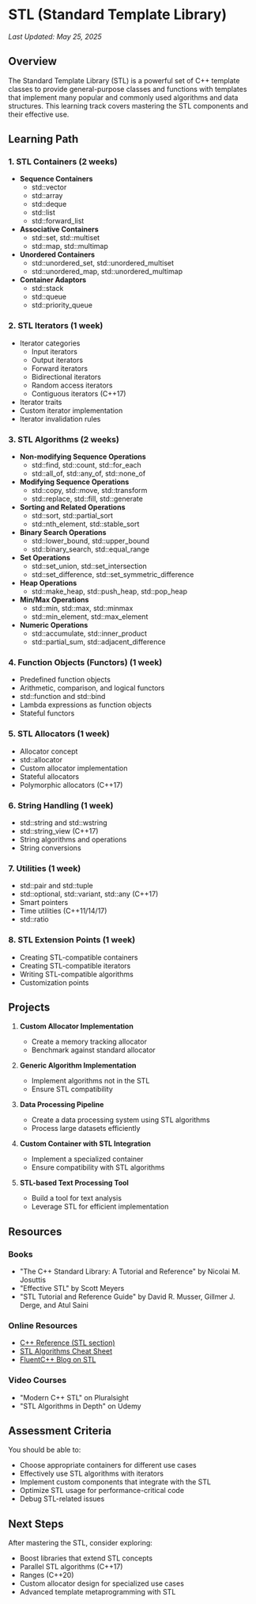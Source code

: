 # STL (Standard Template Library)

*Last Updated: May 25, 2025*

## Overview

The Standard Template Library (STL) is a powerful set of C++ template classes to provide general-purpose classes and functions with templates that implement many popular and commonly used algorithms and data structures. This learning track covers mastering the STL components and their effective use.

## Learning Path

### 1. STL Containers (2 weeks)
- **Sequence Containers**
  - std::vector
  - std::array
  - std::deque
  - std::list
  - std::forward_list
- **Associative Containers**
  - std::set, std::multiset
  - std::map, std::multimap
- **Unordered Containers**
  - std::unordered_set, std::unordered_multiset
  - std::unordered_map, std::unordered_multimap
- **Container Adaptors**
  - std::stack
  - std::queue
  - std::priority_queue

### 2. STL Iterators (1 week)
- Iterator categories
  - Input iterators
  - Output iterators
  - Forward iterators
  - Bidirectional iterators
  - Random access iterators
  - Contiguous iterators (C++17)
- Iterator traits
- Custom iterator implementation
- Iterator invalidation rules

### 3. STL Algorithms (2 weeks)
- **Non-modifying Sequence Operations**
  - std::find, std::count, std::for_each
  - std::all_of, std::any_of, std::none_of
- **Modifying Sequence Operations**
  - std::copy, std::move, std::transform
  - std::replace, std::fill, std::generate
- **Sorting and Related Operations**
  - std::sort, std::partial_sort
  - std::nth_element, std::stable_sort
- **Binary Search Operations**
  - std::lower_bound, std::upper_bound
  - std::binary_search, std::equal_range
- **Set Operations**
  - std::set_union, std::set_intersection
  - std::set_difference, std::set_symmetric_difference
- **Heap Operations**
  - std::make_heap, std::push_heap, std::pop_heap
- **Min/Max Operations**
  - std::min, std::max, std::minmax
  - std::min_element, std::max_element
- **Numeric Operations**
  - std::accumulate, std::inner_product
  - std::partial_sum, std::adjacent_difference

### 4. Function Objects (Functors) (1 week)
- Predefined function objects
- Arithmetic, comparison, and logical functors
- std::function and std::bind
- Lambda expressions as function objects
- Stateful functors

### 5. STL Allocators (1 week)
- Allocator concept
- std::allocator
- Custom allocator implementation
- Stateful allocators
- Polymorphic allocators (C++17)

### 6. String Handling (1 week)
- std::string and std::wstring
- std::string_view (C++17)
- String algorithms and operations
- String conversions

### 7. Utilities (1 week)
- std::pair and std::tuple
- std::optional, std::variant, std::any (C++17)
- Smart pointers
- Time utilities (C++11/14/17)
- std::ratio

### 8. STL Extension Points (1 week)
- Creating STL-compatible containers
- Creating STL-compatible iterators
- Writing STL-compatible algorithms
- Customization points

## Projects

1. **Custom Allocator Implementation**
   - Create a memory tracking allocator
   - Benchmark against standard allocator

2. **Generic Algorithm Implementation**
   - Implement algorithms not in the STL
   - Ensure STL compatibility

3. **Data Processing Pipeline**
   - Create a data processing system using STL algorithms
   - Process large datasets efficiently

4. **Custom Container with STL Integration**
   - Implement a specialized container
   - Ensure compatibility with STL algorithms

5. **STL-based Text Processing Tool**
   - Build a tool for text analysis
   - Leverage STL for efficient implementation

## Resources

### Books
- "The C++ Standard Library: A Tutorial and Reference" by Nicolai M. Josuttis
- "Effective STL" by Scott Meyers
- "STL Tutorial and Reference Guide" by David R. Musser, Gillmer J. Derge, and Atul Saini

### Online Resources
- [C++ Reference (STL section)](https://en.cppreference.com/w/cpp/container)
- [STL Algorithms Cheat Sheet](https://github.com/gibsjose/cpp-cheat-sheet/blob/master/Data%20Structures%20and%20Algorithms.md)
- [FluentC++ Blog on STL](https://www.fluentcpp.com/stl/)

### Video Courses
- "Modern C++ STL" on Pluralsight
- "STL Algorithms in Depth" on Udemy

## Assessment Criteria

You should be able to:
- Choose appropriate containers for different use cases
- Effectively use STL algorithms with iterators
- Implement custom components that integrate with the STL
- Optimize STL usage for performance-critical code
- Debug STL-related issues

## Next Steps

After mastering the STL, consider exploring:
- Boost libraries that extend STL concepts
- Parallel STL algorithms (C++17)
- Ranges (C++20)
- Custom allocator design for specialized use cases
- Advanced template metaprogramming with STL

